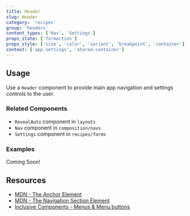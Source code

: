 ```yaml
---
title: Header
slug: Header
category: 'recipes'
group: 'headers'
content_types: ['Nav', 'Settings']
props_state: ['formaction']
props_style: ['size', 'color', 'variant', 'breakpoint', 'container']
context: ['app.settings', 'shared.container']
---
```


## Usage

Use a `Header` component to provide main app navigation and settings controls to the user.

### Related Components

- `RevealAuto` component in `layouts`
- `Nav` component in `composition/navs`
- `Settings` component in `recipes/forms`

### Examples

<p class="feedback bare emoji:default">Coming Soon!</p>

## Resources

- [MDN - The Anchor Element](https://developer.mozilla.org/en-US/docs/Web/HTML/Element/a)
- [MDN - The Navigation Section Element](https://developer.mozilla.org/en-US/docs/Web/HTML/Element/nav)
- [Inclusive Components - Menus & Menu buttons](https://inclusive-components.design/menus-menu-buttons/)
